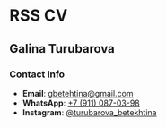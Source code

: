 # RSS CV 

## Galina Turubarova
### Contact Info
- __Email__: gbetehtina@gmail.com
- __WhatsApp__: [+7 (911) 087-03-98](tel:89110870398)
- __Instagram__: [@turubarova_betekhtina](https://instagram.com/turubarova_betekhtina?igshid=111rm57us2fah)


